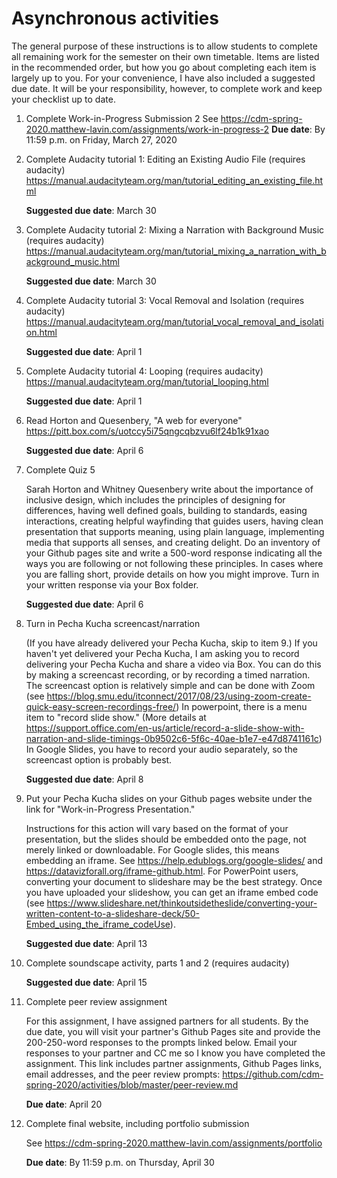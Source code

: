 # Asynchronous activities

The general purpose of these instructions is to allow students to complete all remaining work for the semester on their own timetable. Items are listed in the recommended order, but how you go about completing each item is largely up to you. For your convenience, I have also included a suggested due date. It will be your responsibility, however, to complete work and keep your checklist up to date. 

1. Complete Work-in-Progress Submission 2
	See https://cdm-spring-2020.matthew-lavin.com/assignments/work-in-progress-2
	__Due date__: By 11:59 p.m. on Friday, March 27, 2020

2. Complete Audacity tutorial 1: Editing an Existing Audio File (requires audacity) 
	https://manual.audacityteam.org/man/tutorial_editing_an_existing_file.html

	__Suggested due date__: March 30

3. Complete Audacity tutorial 2: Mixing a Narration with Background Music (requires audacity) 
	https://manual.audacityteam.org/man/tutorial_mixing_a_narration_with_background_music.html

	__Suggested due date__: March 30

4. Complete Audacity tutorial 3: Vocal Removal and Isolation (requires audacity) 
	https://manual.audacityteam.org/man/tutorial_vocal_removal_and_isolation.html

	__Suggested due date__: April 1

5. Complete Audacity tutorial 4: Looping (requires audacity) 
	https://manual.audacityteam.org/man/tutorial_looping.html

	__Suggested due date__: April 1

6. Read Horton and Quesenbery, "A web for everyone" 
	https://pitt.box.com/s/uotccy5i75qngcqbzvu6lf24b1k91xao

	__Suggested due date__: April 6

7. Complete Quiz 5

	Sarah Horton and Whitney Quesenbery write about the importance of inclusive design, which includes the principles of designing for differences, having well defined goals, building to standards, easing interactions, creating helpful wayfinding that guides users, having clean presentation that supports meaning, using plain language, implementing media that supports all senses, and creating delight. Do an inventory of your Github pages site and write a 500-word response indicating all the ways you are following or not following these principles. In cases where you are falling short, provide details on how you might improve. Turn in your written response via your Box folder. 

	__Suggested due date__: April 6

8. Turn in Pecha Kucha screencast/narration

	(If you have already delivered your Pecha Kucha, skip to item 9.) If you haven't yet delivered your Pecha Kucha, I am asking you to record delivering your Pecha Kucha and share a video via Box. You can do this by making a screencast recording, or by recording a timed narration. The screencast option is relatively simple and can be done with Zoom (see https://blog.smu.edu/itconnect/2017/08/23/using-zoom-create-quick-easy-screen-recordings-free/) In powerpoint, there is a menu item to "record slide show." (More details at https://support.office.com/en-us/article/record-a-slide-show-with-narration-and-slide-timings-0b9502c6-5f6c-40ae-b1e7-e47d8741161c) In Google Slides, you have to record your audio separately, so the screencast option is probably best. 

	__Suggested due date__: April 8

9. Put your Pecha Kucha slides on your Github pages website under the link for "Work-in-Progress Presentation." 
	
	Instructions for this action will vary based on the format of your presentation, but the slides should be embedded onto the page, not merely linked or downloadable. For Google slides, this means embedding an iframe. See https://help.edublogs.org/google-slides/ and https://datavizforall.org/iframe-github.html. For PowerPoint users, converting your document to slideshare may be the best strategy. Once you have uploaded your slideshow, you can get an iframe embed code (see https://www.slideshare.net/thinkoutsidetheslide/converting-your-written-content-to-a-slideshare-deck/50-Embed_using_the_iframe_codeUse).

	__Suggested due date__: April 13

10. Complete soundscape activity, parts 1 and 2 (requires audacity)

	__Suggested due date__: April 15

11. Complete peer review assignment

	For this assignment, I have assigned partners for all students. By the due date, you will visit your partner's Github Pages site and provide the 200-250-word responses to the prompts linked below. Email your responses to your partner and CC me so I know you have completed the assignment. This link includes partner assignments, Github Pages links, email addresses, and the peer review prompts: https://github.com/cdm-spring-2020/activities/blob/master/peer-review.md
	
	__Due date__: April 20
	

12. Complete final website, including portfolio submission

	See https://cdm-spring-2020.matthew-lavin.com/assignments/portfolio

	__Due date__: By 11:59 p.m. on Thursday, April 30
